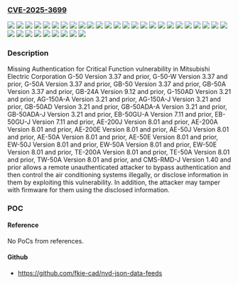 ### [CVE-2025-3699](https://cve.mitre.org/cgi-bin/cvename.cgi?name=CVE-2025-3699)
![](https://img.shields.io/static/v1?label=Product&message=AE-200A&color=blue)
![](https://img.shields.io/static/v1?label=Product&message=AE-200E&color=blue)
![](https://img.shields.io/static/v1?label=Product&message=AE-200J&color=blue)
![](https://img.shields.io/static/v1?label=Product&message=AE-50A&color=blue)
![](https://img.shields.io/static/v1?label=Product&message=AE-50E&color=blue)
![](https://img.shields.io/static/v1?label=Product&message=AE-50J&color=blue)
![](https://img.shields.io/static/v1?label=Product&message=AG-150A-A&color=blue)
![](https://img.shields.io/static/v1?label=Product&message=AG-150A-J&color=blue)
![](https://img.shields.io/static/v1?label=Product&message=CMS-RMD-J&color=blue)
![](https://img.shields.io/static/v1?label=Product&message=EB-50GU-A&color=blue)
![](https://img.shields.io/static/v1?label=Product&message=EB-50GU-J&color=blue)
![](https://img.shields.io/static/v1?label=Product&message=EW-50A&color=blue)
![](https://img.shields.io/static/v1?label=Product&message=EW-50E&color=blue)
![](https://img.shields.io/static/v1?label=Product&message=EW-50J&color=blue)
![](https://img.shields.io/static/v1?label=Product&message=G-150AD&color=blue)
![](https://img.shields.io/static/v1?label=Product&message=G-50&color=blue)
![](https://img.shields.io/static/v1?label=Product&message=G-50-W&color=blue)
![](https://img.shields.io/static/v1?label=Product&message=G-50A&color=blue)
![](https://img.shields.io/static/v1?label=Product&message=GB-24A&color=blue)
![](https://img.shields.io/static/v1?label=Product&message=GB-50&color=blue)
![](https://img.shields.io/static/v1?label=Product&message=GB-50A&color=blue)
![](https://img.shields.io/static/v1?label=Product&message=GB-50AD&color=blue)
![](https://img.shields.io/static/v1?label=Product&message=GB-50ADA-A&color=blue)
![](https://img.shields.io/static/v1?label=Product&message=GB-50ADA-J&color=blue)
![](https://img.shields.io/static/v1?label=Product&message=TE-200A&color=blue)
![](https://img.shields.io/static/v1?label=Product&message=TE-50A&color=blue)
![](https://img.shields.io/static/v1?label=Product&message=TW-50A&color=blue)
![](https://img.shields.io/static/v1?label=Version&message=Ver.1.40%20and%20prior%20&color=brightgreen)
![](https://img.shields.io/static/v1?label=Version&message=Ver.3.21%20and%20prior%20&color=brightgreen)
![](https://img.shields.io/static/v1?label=Version&message=Ver.3.37%20and%20prior%20&color=brightgreen)
![](https://img.shields.io/static/v1?label=Version&message=Ver.7.11%20and%20prior%20&color=brightgreen)
![](https://img.shields.io/static/v1?label=Version&message=Ver.8.01%20and%20prior%20&color=brightgreen)
![](https://img.shields.io/static/v1?label=Version&message=Ver.9.12%20and%20prior%20&color=brightgreen)
![](https://img.shields.io/static/v1?label=Vulnerability&message=CWE-306%20Missing%20Authentication%20for%20Critical%20Function&color=brightgreen)

### Description

Missing Authentication for Critical Function vulnerability in Mitsubishi Electric Corporation G-50 Version 3.37 and prior, G-50-W Version 3.37 and prior, G-50A Version 3.37 and prior, GB-50 Version 3.37 and prior, GB-50A Version 3.37 and prior, GB-24A Version 9.12 and prior, G-150AD Version 3.21 and prior, AG-150A-A Version 3.21 and prior, AG-150A-J Version 3.21 and prior, GB-50AD Version 3.21 and prior, GB-50ADA-A Version 3.21 and prior, GB-50ADA-J Version 3.21 and prior, EB-50GU-A Version 7.11 and prior, EB-50GU-J Version 7.11 and prior, AE-200J Version 8.01 and prior, AE-200A Version 8.01 and prior, AE-200E Version 8.01 and prior, AE-50J Version 8.01 and prior, AE-50A Version 8.01 and prior, AE-50E Version 8.01 and prior, EW-50J Version 8.01 and prior, EW-50A Version 8.01 and prior, EW-50E Version 8.01 and prior, TE-200A Version 8.01 and prior, TE-50A Version 8.01 and prior, TW-50A Version 8.01 and prior, and CMS-RMD-J Version 1.40 and prior allows a remote unauthenticated attacker to bypass authentication and then control the air conditioning systems illegally, or disclose information in them by exploiting this vulnerability. In addition, the attacker may tamper with firmware for them using the disclosed information.

### POC

#### Reference
No PoCs from references.

#### Github
- https://github.com/fkie-cad/nvd-json-data-feeds

